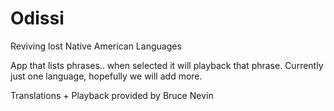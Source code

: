 # Odissi
Reviving lost Native American Languages

App that lists phrases.. when selected it will playback that phrase.  Currently just one language, hopefully we will add 
more.

Translations + Playback provided by Bruce Nevin

